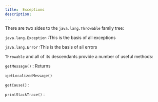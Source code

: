 ```yaml
---
title:	Exceptions
description:	
...
```

There are two sides to the `java.lang.Throwable` family tree:

`java.lang.Exception`
:This is the basis of all exceptions

`java.lang.Error`
:This is the basis of all errors

`Throwable` and all of its descendants provide a number of useful methods:

`getMessage()`
: Returns

:`getLocalizedMessage()` 

`getCause()`
:

`printStackTrace()`
:



